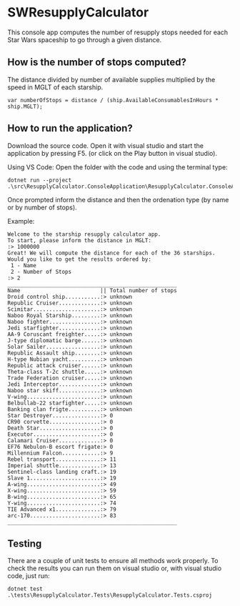 # SWResupplyCalculator

This console app computes the number of resupply stops needed for each Star Wars spaceship to go through a given distance. 

## How is the number of stops computed?
The distance divided by number of available supplies multiplied by the speed in MGLT of each starship. 

    var numberOfStops = distance / (ship.AvailableConsumablesInHours * ship.MGLT);

## How to run the application?
Download the source code. Open it with visual studio and start the application by pressing F5. (or click on the Play button in visual studio). 

Using VS Code: Open the folder with the code and using the terminal type:

    dotnet run --project .\src\ResupplyCalculator.ConsoleApplication\ResupplyCalculator.ConsoleApplication.csproj

Once prompted inform the distance and then the ordenation type (by name or by number of stops). 

Example:

    Welcome to the starship resupply calculator app.
    To start, please inform the distance in MGLT:
    :> 1000000 
    Great! We will compute the distance for each of the 36 starships.
    Would you like to get the results ordered by:
     1 - Name
     2 - Number of Stops
    :> 2
    _____________________________________________________
    Name                         || Total number of stops
    Droid control ship...........:> unknown
    Republic Cruiser.............:> unknown
    Scimitar.....................:> unknown
    Naboo Royal Starship.........:> unknown
    Naboo fighter................:> unknown
    Jedi starfighter.............:> unknown
    AA-9 Coruscant freighter.....:> unknown
    J-type diplomatic barge......:> unknown
    Solar Sailer.................:> unknown
    Republic Assault ship........:> unknown
    H-type Nubian yacht..........:> unknown
    Republic attack cruiser......:> unknown
    Theta-class T-2c shuttle.....:> unknown
    Trade Federation cruiser.....:> unknown
    Jedi Interceptor.............:> unknown
    Naboo star skiff.............:> unknown
    V-wing.......................:> unknown
    Belbullab-22 starfighter.....:> unknown
    Banking clan frigte..........:> unknown
    Star Destroyer...............:> 0
    CR90 corvette................:> 0
    Death Star...................:> 0
    Executor.....................:> 0
    Calamari Cruiser.............:> 0
    EF76 Nebulon-B escort frigate:> 0
    Millennium Falcon............:> 9
    Rebel transport..............:> 11
    Imperial shuttle.............:> 13
    Sentinel-class landing craft.:> 19
    Slave 1......................:> 19
    A-wing.......................:> 49
    X-wing.......................:> 59
    B-wing.......................:> 65
    Y-wing.......................:> 74
    TIE Advanced x1..............:> 79
    arc-170......................:> 83
    _____________________________________________________

## Testing
There are a couple of unit tests to ensure all methods work properly. 
To check the results you can run them on visual studio or, with visual studio code, just run: 

    dotnet test .\tests\ResupplyCalculator.Tests\ResupplyCalculator.Tests.csproj
